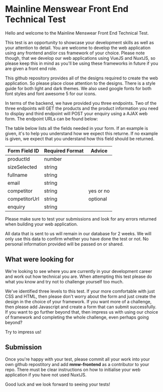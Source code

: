 # Mainline Menswear Front End Technical Test

Hello and welcome to the Mainline Menswear Front End Technical Test.

This test is an opportunity to showcase your development skills as well as your attention to detail. You are welcome to develop the web application using any frontend and/or css framework of your choice. Please note though, that we develop our web applications using VueJS and NuxtJS, so please keep this in mind as you'll be using these frameworks in future if you are given a front end role.

This github repository provides all of the designs required to create the web application. So please place close attention to the designs. There is a style guide for both light and dark themes. We also used google fonts for both font styles and font awesome 5 for our icons. 

In terms of the backend, we have provided you three endpoints. Two of the three endpoints will GET the products and the product information you need to display and third endpoint will POST your enquiry using a AJAX web form. The endpoint URLs can be found below:



The table below lists all the fields needed in your form. If an example is given, it's to help you understand how we expect this returne. If no example is given, we expect that you understand how this field should be returned.

| Form Field ID| Required Format| Advice        |
| ------------ | -------------- | ------------- |
| productId    | number         |               |
| sizeSelected | string         |               |
| fullname     | string         |               |
| email        | string         |               |
| competitor   | string         | yes or no     |
| competitorUrl| string         | optional      |
| enquiry      | string         |               |

Please make sure to test your submissions and look for any errors returned when building your web application.

All data that is sent to us will remain in our database for 2 weeks. We will only use this data to confirm whether you have done the test or not. No personal information provided will be passed on or shared.

## What were looking for
We're looking to see where you are currently in your development career and work out how technical you are. When attempting this test please do what you know and try not to challenge yourself too much. 

We've identified three levels to this test. If your more comfortable with just CSS and HTML, then please don't worry about the form and just create the design in the choice of your framework. If you want more of a challenge, then please add Javascript and create a form that can submit successfully. If you want to go further beyond that, then impress us with using our choice of framework and completing the whole challenge, even perhaps going beyond?

Try to impress us!

## Submission
Once you're happy with your test, please commit all your work into your own github repostitory and add **mmw-frontend** as a contributor to your repo. There must be clear instructions on how to initialise your web application if you have not used NuxtJS. 

Good luck and we look forward to seeing your tests!

